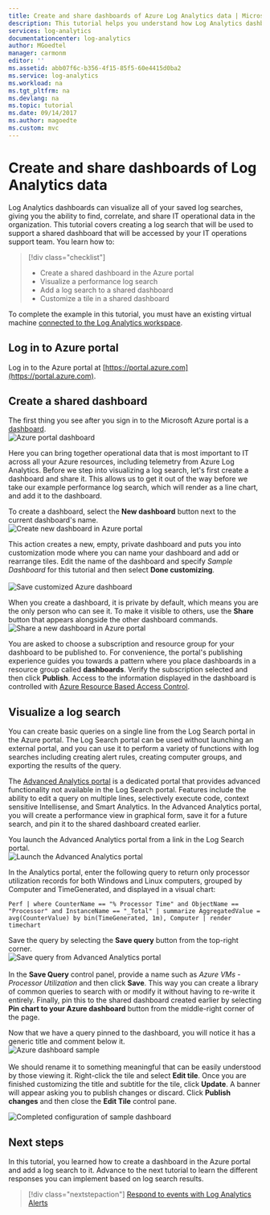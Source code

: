 ```yaml
---
title: Create and share dashboards of Azure Log Analytics data | Microsoft Docs
description: This tutorial helps you understand how Log Analytics dashboards can visualize all of your saved log searches, giving you a single lens to view your environment.
services: log-analytics
documentationcenter: log-analytics
author: MGoedtel
manager: carmonm
editor: ''
ms.assetid: abb07f6c-b356-4f15-85f5-60e4415d0ba2
ms.service: log-analytics
ms.workload: na
ms.tgt_pltfrm: na
ms.devlang: na
ms.topic: tutorial
ms.date: 09/14/2017
ms.author: magoedte
ms.custom: mvc
---
```


# Create and share dashboards of Log Analytics data

Log Analytics dashboards can visualize all of your saved log searches, giving you the ability to find, correlate, and share IT operational data in the organization.  This tutorial covers creating a log search that will be used to support a shared dashboard that will be accessed by your IT operations support team.  You learn how to:

> [!div class="checklist"]
> * Create a shared dashboard in the Azure portal
> * Visualize a performance log search 
> * Add a log search to a shared dashboard 
> * Customize a tile in a shared dashboard

To complete the example in this tutorial, you must have an existing virtual machine [connected to the Log Analytics workspace](log-analytics-quick-collect-azurevm.md).  
 
## Log in to Azure portal
Log in to the Azure portal at [https://portal.azure.com](https://portal.azure.com). 

## Create a shared dashboard

The first thing you see after you sign in to the Microsoft Azure portal is a [dashboard](../azure-portal/azure-portal-dashboards.md).<br> ![Azure portal dashboard](media/log-analytics-tutorial-dashboards/log-analytics-portal-dashboard.png)

Here you can bring together operational data that is most important to IT across all your Azure resources, including telemetry from Azure Log Analytics.  Before we step into visualizing a log search, let's first create a dashboard and share it.  This allows us to get it out of the way before we take our example performance log search, which will render as a line chart, and add it to the dashboard.  

To create a dashboard, select the **New dashboard** button next to the current dashboard's name.<br> ![Create new dashboard in Azure portal](media/log-analytics-tutorial-dashboards/log-analytics-create-dashboard-01.png)

This action creates a new, empty, private dashboard and puts you into customization mode where you can name your dashboard and add or rearrange tiles. Edit the name of the dashboard and specify *Sample Dashboard* for this tutorial and then select **Done customizing**.<br><br> ![Save customized Azure dashboard](media/log-analytics-tutorial-dashboards/log-analytics-create-dashboard-02.png)

When you create a dashboard, it is private by default, which means you are the only person who can see it. To make it visible to others, use the **Share** button that appears alongside the other dashboard commands.<br> ![Share a new dashboard in Azure portal](media/log-analytics-tutorial-dashboards/log-analytics-share-dashboard.png) 

You are asked to choose a subscription and resource group for your dashboard to be published to. For convenience, the portal's publishing experience guides you towards a pattern where you place dashboards in a resource group called **dashboards**.  Verify the subscription selected and then click **Publish**.  Access to the information displayed in the dashboard is controlled with [Azure Resource Based Access Control](../active-directory/role-based-access-control-configure.md).   

## Visualize a log search

You can create basic queries on a single line from the Log Search portal in the Azure portal. The Log Search portal can be used without launching an external portal, and you can use it to perform a variety of functions with log searches including creating alert rules, creating computer groups, and exporting the results of the query. 

The [Advanced Analytics portal](https://docs.loganalytics.io/docs/Learn/Getting-Started/Getting-started-with-the-Analytics-portal) is a dedicated portal that provides advanced functionality not available in the Log Search portal. Features include the ability to edit a query on multiple lines, selectively execute code, context sensitive Intellisense, and Smart Analytics. In the Advanced Analytics portal, you will create a performance view in graphical form, save it for a future search, and pin it to the shared dashboard created earlier.   

You launch the Advanced Analytics portal from a link in the Log Search portal.<br> ![Launch the Advanced Analytics portal](media/log-analytics-tutorial-dashboards/log-analytics-advancedportal-01.png)

In the Analytics portal, enter the following query to return only processor utilization records for both Windows and Linux computers, grouped by Computer and TimeGenerated, and displayed in a visual chart:

```
Perf | where CounterName == "% Processor Time" and ObjectName == "Processor" and InstanceName == "_Total" | summarize AggregatedValue = avg(CounterValue) by bin(TimeGenerated, 1m), Computer | render timechart
```

Save the query by selecting the **Save query** button from the top-right corner.<br> ![Save query from Advanced Analytics portal](media/log-analytics-tutorial-dashboards/log-analytics-advancedportal-02.png)<br><br> In the **Save Query** control panel, provide a name such as *Azure VMs - Processor Utilization* and then click **Save**.  This way you can create a library of common queries to search with or modify it without having to re-write it entirely.  Finally, pin this to the shared dashboard created earlier by selecting **Pin chart to your Azure dashboard** button from the middle-right corner of the page.  

Now that we have a query pinned to the dashboard, you will notice it has a generic title and comment below it.<br> ![Azure dashboard sample](media/log-analytics-tutorial-dashboards/log-analytics-modify-dashboard-01.png)<br><br>  We should rename it to something meaningful that can be easily understood by those viewing it.  Right-click the tile and select **Edit tile**.  Once you are finished customizing the title and subtitle for the tile, click **Update**.  A banner will appear asking you to publish changes or discard.  Click **Publish changes** and then close the **Edit Tile** control pane.  

![Completed configuration of sample dashboard](media/log-analytics-tutorial-dashboards/log-analytics-modify-dashboard-02.png)

## Next steps
In this tutorial, you learned how to create a dashboard in the Azure portal and add a log search to it.  Advance to the next tutorial to learn the different responses you can implement based on log search results.  

> [!div class="nextstepaction"]
> [Respond to events with Log Analytics Alerts](log-analytics-tutorial-response.md)